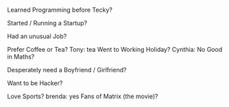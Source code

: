 Learned Programming before Tecky?

Started / Running a Startup?

Had an unusual Job?

Prefer Coffee or Tea?
Tony: tea
Went to Working Holiday?
Cynthia: No
Good in Maths?

Desperately need a Boyfriend / Girlfriend?

Want to be Hacker?

Love Sports?
brenda: yes
Fans of Matrix (the movie)?
